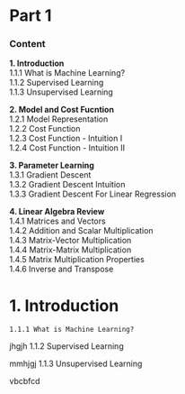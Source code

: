 # Part 1
### Content  

**1. Introduction**  
1.1.1 What is Machine Learning?  
1.1.2 Supervised Learning  
1.1.3 Unsupervised Learning  

**2. Model and Cost Fucntion**  
1.2.1 Model Representation  
1.2.2 Cost Function  
1.2.3 Cost Function - Intuition I  
1.2.4 Cost Function - Intuition II  

**3. Parameter Learning**  
1.3.1 Gradient Descent  
1.3.2 Gradient Descent Intuition  
1.3.3 Gradient Descent For Linear Regression  

**4. Linear Algebra Review**  
1.4.1 Matrices and Vectors  
1.4.2 Addition and Scalar Multiplication  
1.4.3 Matrix-Vector Multiplication  
1.4.4 Matrix-Matrix Multiplication  
1.4.5 Matrix Multiplication Properties  
1.4.6 Inverse and Transpose  

# 1. Introduction  
	1.1.1 What is Machine Learning?  
	
jhgjh
	1.1.2 Supervised Learning  
	
mmhjgj
	1.1.3 Unsupervised Learning 
	
vbcbfcd
	
	













 